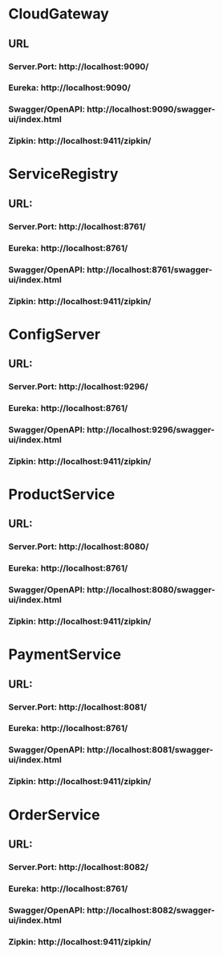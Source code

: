 # CloudGateway
## URL
### Server.Port: http://localhost:9090/
### Eureka: http://localhost:9090/
### Swagger/OpenAPI: http://localhost:9090/swagger-ui/index.html
### Zipkin: http://localhost:9411/zipkin/

# ServiceRegistry
## URL:
### Server.Port: http://localhost:8761/
### Eureka: http://localhost:8761/
### Swagger/OpenAPI: http://localhost:8761/swagger-ui/index.html
### Zipkin: http://localhost:9411/zipkin/

# ConfigServer
## URL:
### Server.Port: http://localhost:9296/
### Eureka: http://localhost:8761/
### Swagger/OpenAPI: http://localhost:9296/swagger-ui/index.html
### Zipkin: http://localhost:9411/zipkin/

# ProductService
## URL:
### Server.Port: http://localhost:8080/
### Eureka: http://localhost:8761/
### Swagger/OpenAPI: http://localhost:8080/swagger-ui/index.html
### Zipkin: http://localhost:9411/zipkin/

# PaymentService
## URL:
### Server.Port: http://localhost:8081/
### Eureka: http://localhost:8761/
### Swagger/OpenAPI: http://localhost:8081/swagger-ui/index.html
### Zipkin: http://localhost:9411/zipkin/

# OrderService
## URL:
### Server.Port: http://localhost:8082/
### Eureka: http://localhost:8761/
### Swagger/OpenAPI: http://localhost:8082/swagger-ui/index.html
### Zipkin: http://localhost:9411/zipkin/
